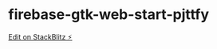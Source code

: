 # firebase-gtk-web-start-pjttfy

[Edit on StackBlitz ⚡️](https://stackblitz.com/edit/firebase-gtk-web-start-pjttfy)